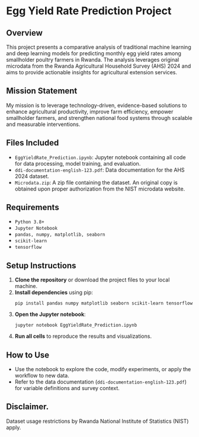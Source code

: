 # Egg Yield Rate Prediction Project

## Overview

This project presents a comparative analysis of traditional machine learning and deep learning models for predicting monthly egg yield rates among smallholder poultry farmers in Rwanda. The analysis leverages original microdata from the Rwanda Agricultural Household Survey (AHS) 2024 and aims to provide actionable insights for agricultural extension services.

## Mission Statement

My mission is to leverage technology-driven, evidence-based solutions to enhance agricultural productivity, improve farm efficiency, empower smallholder farmers, and strengthen national food systems through scalable and measurable interventions.

## Files Included

- `EggYieldRate_Prediction.ipynb`: Jupyter notebook containing all code for data processing, model training, and evaluation.
- `ddi-documentation-english-123.pdf`: Data documentation for the AHS 2024 dataset.
- `Microdata.zip`: A zip file containing the dataset. An original copy is obtained upon proper authorization from the NIST microdata website.

## Requirements

- `Python 3.8+`
- `Jupyter Notebook`
- `pandas, numpy, matplotlib, seaborn`
- `scikit-learn`
- `tensorflow`

## Setup Instructions

1. **Clone the repository** or download the project files to your local machine.
2. **Install dependencies** using pip:
   ```
   pip install pandas numpy matplotlib seaborn scikit-learn tensorflow
   ```
3. **Open the Jupyter notebook**:
   ```
   jupyter notebook EggYieldRate_Prediction.ipynb
   ```
4. **Run all cells** to reproduce the results and visualizations.

## How to Use

- Use the notebook to explore the code, modify experiments, or apply the workflow to new data.
- Refer to the data documentation (`ddi-documentation-english-123.pdf`) for variable definitions and survey context.

## Disclaimer.

Dataset usage restrictions by Rwanda National Institute of Statistics (NIST) apply.

